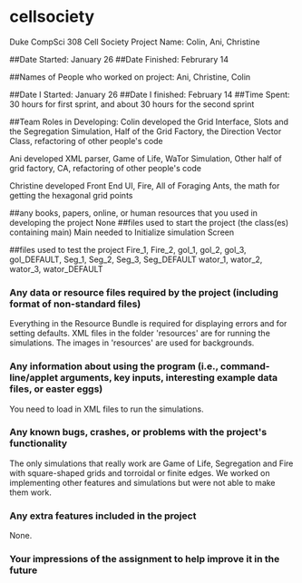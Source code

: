 # cellsociety
Duke CompSci 308 Cell Society Project
Name: Colin, Ani, Christine

##Date Started: January 26
##Date Finished: Februrary 14

##Names of People who worked on project: Ani, Christine, Colin

##Date I Started: January 26
##Date I finished: February 14
##Time Spent: 30 hours for first sprint, and about 30 hours for the second sprint

##Team Roles in Developing:
Colin developed the Grid Interface, Slots and the Segregation Simulation, Half of the Grid Factory, the Direction Vector 		Class, refactoring of other people's code


Ani developed XML parser, Game of Life, WaTor Simulation, Other half of grid factory, CA, refactoring of other people's code


Christine developed Front End UI, Fire, All of Foraging Ants, the math for getting the hexagonal grid points 

##any books, papers, online, or human resources that you used in developing the project
None
##files used to start the project (the class(es) containing main)
Main needed to Initialize simulation Screen

##files used to test the project
Fire_1, Fire_2, gol_1, gol_2, gol_3, gol_DEFAULT, Seg_1, Seg_2, Seg_3, Seg_DEFAULT wator_1, wator_2, wator_3, wator_DEFAULT

### Any data or resource files required by the project (including format of non-standard files)
Everything in the Resource Bundle is required for displaying errors and for setting defaults. XML files in the folder 'resources' are for running the simulations. The images in 'resources' are used for backgrounds.
### Any information about using the program (i.e., command-line/applet arguments, key inputs, interesting example data files, or easter eggs)
You need to load in XML files to run the simulations.
### Any known bugs, crashes, or problems with the project's functionality
The only simulations that really work are Game of Life, Segregation and Fire with square-shaped grids and torroidal or finite edges. We worked on implementing other features and simulations but were not able to make them work.
### Any extra features included in the project
None.
### Your impressions of the assignment to help improve it in the future
